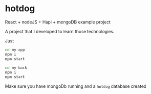 # hotdog
React + nodeJS + Hapi + mongoDB example project

A project that I developed to learn those technologies.


Just
```bash
cd my-app
npm i
npm start
    
cd my-back
npm i
npm start
```

Make sure you have mongoDb running and a `hotdog` database created

